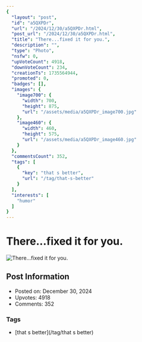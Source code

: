 ```yaml
---
{
  "layout": "post",
  "id": "a5QXPDr",
  "url": "/2024/12/30/a5QXPDr.html",
  "post_url": "/2024/12/30/a5QXPDr.html",
  "title": "There...fixed it for you.",
  "description": "",
  "type": "Photo",
  "nsfw": 0,
  "upVoteCount": 4918,
  "downVoteCount": 234,
  "creationTs": 1735564944,
  "promoted": 0,
  "badges": [],
  "images": {
    "image700": {
      "width": 700,
      "height": 875,
      "url": "/assets/media/a5QXPDr_image700.jpg"
    },
    "image460": {
      "width": 460,
      "height": 575,
      "url": "/assets/media/a5QXPDr_image460.jpg"
    }
  },
  "commentsCount": 352,
  "tags": [
    {
      "key": "that s better",
      "url": "/tag/that-s-better"
    }
  ],
  "interests": [
    "humor"
  ]
}
---
```


# There...fixed it for you.

![There...fixed it for you.](/assets/media/a5QXPDr_image700.jpg)

## Post Information

- Posted on: December 30, 2024
- Upvotes: 4918
- Comments: 352

### Tags

- [that s better](/tag/that s better)
